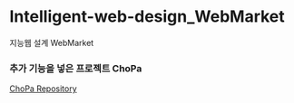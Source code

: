 # Intelligent-web-design_WebMarket
지능웹 설계 WebMarket

### 추가 기능을 넣은 프로젝트 ChoPa
[ChoPa Repository](https://github.com/GunHoi/Intelligent-web-design)
